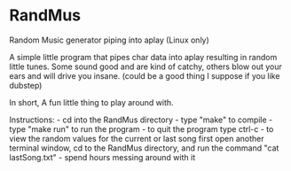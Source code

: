 RandMus
=======

Random Music generator piping into aplay (Linux only)

A simple little program that pipes char data into aplay resulting in random little tunes.
Some sound good and are kind of catchy, others blow out your ears and will drive you insane. (could be a good thing I suppose if you like dubstep)

In short, A fun little thing to play around with.

Instructions:
	- cd into the RandMus directory
	- type "make" to compile
	- type "make run" to run the program
	- to quit the program type ctrl-c
	- to view the random values for the current or last song first open another terminal window, cd to the RandMus directory, and run the command "cat lastSong.txt"
	- spend hours messing around with it

